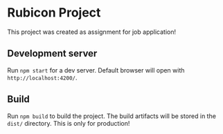# Rubicon Project

This project was created as assignment for job application!

## Development server

Run `npm start` for a dev server. Default browser will open with `http://localhost:4200/`.

## Build

Run `npm build` to build the project. The build artifacts will be stored in the `dist/` directory.
This is only for production!